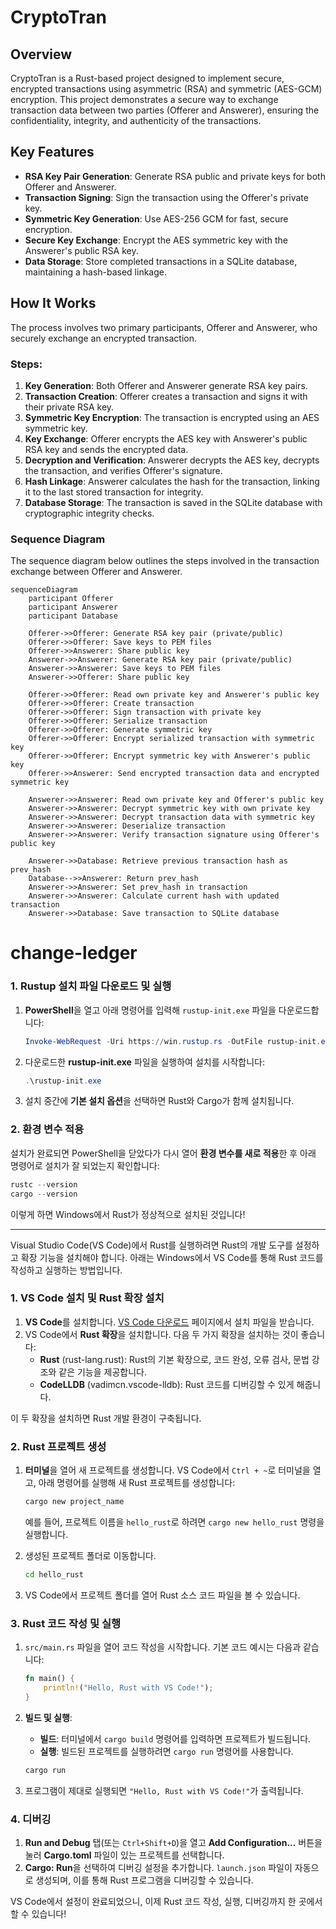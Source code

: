 # CryptoTran

## Overview
CryptoTran is a Rust-based project designed to implement secure, encrypted transactions using asymmetric (RSA) and symmetric (AES-GCM) encryption. This project demonstrates a secure way to exchange transaction data between two parties (Offerer and Answerer), ensuring the confidentiality, integrity, and authenticity of the transactions.

## Key Features
- **RSA Key Pair Generation**: Generate RSA public and private keys for both Offerer and Answerer.
- **Transaction Signing**: Sign the transaction using the Offerer's private key.
- **Symmetric Key Generation**: Use AES-256 GCM for fast, secure encryption.
- **Secure Key Exchange**: Encrypt the AES symmetric key with the Answerer's public RSA key.
- **Data Storage**: Store completed transactions in a SQLite database, maintaining a hash-based linkage.

## How It Works
The process involves two primary participants, Offerer and Answerer, who securely exchange an encrypted transaction.

### Steps:
1. **Key Generation**: Both Offerer and Answerer generate RSA key pairs.
2. **Transaction Creation**: Offerer creates a transaction and signs it with their private RSA key.
3. **Symmetric Key Encryption**: The transaction is encrypted using an AES symmetric key.
4. **Key Exchange**: Offerer encrypts the AES key with Answerer's public RSA key and sends the encrypted data.
5. **Decryption and Verification**: Answerer decrypts the AES key, decrypts the transaction, and verifies Offerer's signature.
6. **Hash Linkage**: Answerer calculates the hash for the transaction, linking it to the last stored transaction for integrity.
7. **Database Storage**: The transaction is saved in the SQLite database with cryptographic integrity checks.

### Sequence Diagram
The sequence diagram below outlines the steps involved in the transaction exchange between Offerer and Answerer.

```mermaid
sequenceDiagram
    participant Offerer
    participant Answerer
    participant Database

    Offerer->>Offerer: Generate RSA key pair (private/public)
    Offerer->>Offerer: Save keys to PEM files
    Offerer->>Answerer: Share public key
    Answerer->>Answerer: Generate RSA key pair (private/public)
    Answerer->>Answerer: Save keys to PEM files
    Answerer->>Offerer: Share public key
    
    Offerer->>Offerer: Read own private key and Answerer's public key
    Offerer->>Offerer: Create transaction
    Offerer->>Offerer: Sign transaction with private key
    Offerer->>Offerer: Serialize transaction
    Offerer->>Offerer: Generate symmetric key
    Offerer->>Offerer: Encrypt serialized transaction with symmetric key
    Offerer->>Offerer: Encrypt symmetric key with Answerer's public key
    Offerer->>Answerer: Send encrypted transaction data and encrypted symmetric key
    
    Answerer->>Answerer: Read own private key and Offerer's public key
    Answerer->>Answerer: Decrypt symmetric key with own private key
    Answerer->>Answerer: Decrypt transaction data with symmetric key
    Answerer->>Answerer: Deserialize transaction
    Answerer->>Answerer: Verify transaction signature using Offerer's public key
    
    Answerer->>Database: Retrieve previous transaction hash as prev_hash
    Database-->>Answerer: Return prev_hash
    Answerer->>Answerer: Set prev_hash in transaction
    Answerer->>Answerer: Calculate current hash with updated transaction
    Answerer->>Database: Save transaction to SQLite database
```
# change-ledger

### 1. Rustup 설치 파일 다운로드 및 실행

1. **PowerShell**을 열고 아래 명령어를 입력해 `rustup-init.exe` 파일을 다운로드합니다:

   ```powershell
   Invoke-WebRequest -Uri https://win.rustup.rs -OutFile rustup-init.exe
   ```

2. 다운로드한 **rustup-init.exe** 파일을 실행하여 설치를 시작합니다:

   ```powershell
   .\rustup-init.exe
   ```

3. 설치 중간에 **기본 설치 옵션**을 선택하면 Rust와 Cargo가 함께 설치됩니다.

### 2. 환경 변수 적용

설치가 완료되면 PowerShell을 닫았다가 다시 열어 **환경 변수를 새로 적용**한 후 아래 명령어로 설치가 잘 되었는지 확인합니다:

   ```powershell
   rustc --version
   cargo --version
   ```

이렇게 하면 Windows에서 Rust가 정상적으로 설치된 것입니다!

---

Visual Studio Code(VS Code)에서 Rust를 실행하려면 Rust의 개발 도구를 설정하고 확장 기능을 설치해야 합니다. 아래는 Windows에서 VS Code를 통해 Rust 코드를 작성하고 실행하는 방법입니다.

### 1. VS Code 설치 및 Rust 확장 설치

1. **VS Code**를 설치합니다. [VS Code 다운로드](https://code.visualstudio.com/Download) 페이지에서 설치 파일을 받습니다.
2. VS Code에서 **Rust 확장**을 설치합니다. 다음 두 가지 확장을 설치하는 것이 좋습니다:
   - **Rust** (rust-lang.rust): Rust의 기본 확장으로, 코드 완성, 오류 검사, 문법 강조와 같은 기능을 제공합니다.
   - **CodeLLDB** (vadimcn.vscode-lldb): Rust 코드를 디버깅할 수 있게 해줍니다.

이 두 확장을 설치하면 Rust 개발 환경이 구축됩니다.

### 2. Rust 프로젝트 생성

1. **터미널**을 열어 새 프로젝트를 생성합니다. VS Code에서 `Ctrl + ~`로 터미널을 열고, 아래 명령어를 실행해 새 Rust 프로젝트를 생성합니다:

   ```bash
   cargo new project_name
   ```

   예를 들어, 프로젝트 이름을 `hello_rust`로 하려면 `cargo new hello_rust` 명령을 실행합니다.

2. 생성된 프로젝트 폴더로 이동합니다.

   ```bash
   cd hello_rust
   ```

3. VS Code에서 프로젝트 폴더를 열어 Rust 소스 코드 파일을 볼 수 있습니다.

### 3. Rust 코드 작성 및 실행

1. `src/main.rs` 파일을 열어 코드 작성을 시작합니다. 기본 코드 예시는 다음과 같습니다:

   ```rust
   fn main() {
       println!("Hello, Rust with VS Code!");
   }
   ```

2. **빌드 및 실행**:
   - **빌드**: 터미널에서 `cargo build` 명령어를 입력하면 프로젝트가 빌드됩니다.
   - **실행**: 빌드된 프로젝트를 실행하려면 `cargo run` 명령어를 사용합니다.

   ```bash
   cargo run
   ```

3. 프로그램이 제대로 실행되면 `"Hello, Rust with VS Code!"`가 출력됩니다.

### 4. 디버깅

1. **Run and Debug** 탭(또는 `Ctrl+Shift+D`)을 열고 **Add Configuration...** 버튼을 눌러 **Cargo.toml** 파일이 있는 프로젝트를 선택합니다.
2. **Cargo: Run**을 선택하여 디버깅 설정을 추가합니다. `launch.json` 파일이 자동으로 생성되며, 이를 통해 Rust 프로그램을 디버깅할 수 있습니다.

VS Code에서 설정이 완료되었으니, 이제 Rust 코드 작성, 실행, 디버깅까지 한 곳에서 할 수 있습니다!

